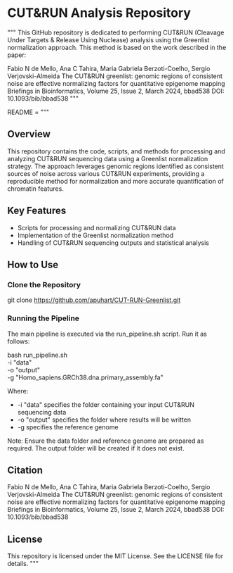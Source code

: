 # CUT&RUN Analysis Repository


"""
This GitHub repository is dedicated to performing CUT&RUN (Cleavage Under Targets & Release Using Nuclease) analysis using the Greenlist normalization approach. This method is based on the work described in the paper:


Fabio N de Mello, Ana C Tahira, Maria Gabriela Berzoti-Coelho, Sergio Verjovski-Almeida
The CUT&RUN greenlist: genomic regions of consistent noise are effective normalizing factors for quantitative epigenome mapping
Briefings in Bioinformatics, Volume 25, Issue 2, March 2024, bbad538
DOI: 10.1093/bib/bbad538
"""


README = """
## Overview


This repository contains the code, scripts, and methods for processing and analyzing CUT&RUN sequencing data using a Greenlist normalization strategy. The approach leverages genomic regions identified as consistent sources of noise across various CUT&RUN experiments, providing a reproducible method for normalization and more accurate quantification of chromatin features.


## Key Features


- Scripts for processing and normalizing CUT&RUN data
- Implementation of the Greenlist normalization method
- Handling of CUT&RUN sequencing outputs and statistical analysis


## How to Use


### Clone the Repository


git clone https://github.com/apuhart/CUT-RUN-Greenlist.git


### Running the Pipeline


The main pipeline is executed via the run_pipeline.sh script. Run it as follows:


bash run_pipeline.sh \
-i "data" \
-o "output" \
-g "Homo_sapiens.GRCh38.dna.primary_assembly.fa"


Where:
- -i "data" specifies the folder containing your input CUT&RUN sequencing data
- -o "output" specifies the folder where results will be written
- -g specifies the reference genome


Note: Ensure the data folder and reference genome are prepared as required. The output folder will be created if it does not exist.


## Citation


Fabio N de Mello, Ana C Tahira, Maria Gabriela Berzoti-Coelho, Sergio Verjovski-Almeida
The CUT&RUN greenlist: genomic regions of consistent noise are effective normalizing factors for quantitative epigenome mapping
Briefings in Bioinformatics, Volume 25, Issue 2, March 2024, bbad538
DOI: 10.1093/bib/bbad538


## License


This repository is licensed under the MIT License. See the LICENSE file for details.
"""
